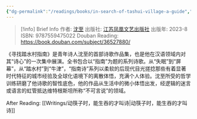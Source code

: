 ```yaml
---
{"dg-permalink":"/readings/books/in-search-of-tashui-village-a-guide","tags":["book/finished/poem"],"title":"寻找踏水村指南","author":"沈至","cover":"https://cdn.freezing.cool/images/202402171426515.jpg","date":"2024-02-14T20:11","update":"2024-02-26T17:16","douban":"https://book.douban.com/subject/36527880/","dg-publish":true,"noteIcon":6,"permalink":"/readings/books/in-search-of-tashui-village-a-guide/","dgPassFrontmatter":true,"created":"2024-02-14T20:11","updated":"2024-02-26T17:16"}
---
```


>[!info] Brief Info
>作者: [沈至](https://book.douban.com/author/4623464)
>出版社: [江苏凤凰文艺出版社](https://book.douban.com/press/2492)
>出版年: 2023-8
>ISBN: 9787559475022
>Douban Reading: https://book.douban.com/subject/36527880/

《寻找踏水村指南》是青年诗人沈至的首部诗歌作品集，也是他在汉语领域内对其“诗心”的一次集中展演。全书包合以“指南”为题的系列诗歌。从“失眠”到“屏幕”，从“踏水村”到“牛津”，“指南诗”系列以柔软的后现代目光搓捻那些有着显著时代特征的城市经验及全球化语境下的离散体悟，充满个人体验。沈至所受的哲学训练研磨了他诗歌的智性底色，他的作品从生活中的微小体悟出发，经逻辑的迷言或语言的虹管抵达维特根斯坦所称“不可言说”的领域。

After Reading: [[Writings/动筷子时，能生吞的才叫诗\|动筷子时，能生吞的才叫诗]]